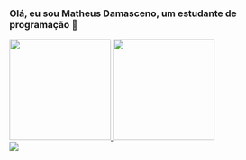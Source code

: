 ### Olá, eu sou Matheus Damasceno, um estudante de programação 👋
<div>
  <a href="https://github.com/MatheusDamascenoRocha">
  <img height="180em" src="https://github-readme-stats.vercel.app/api?username=MatheusDamascenoRocha&show_icons=true&theme=dracula&include_all_commits=true&count_private=true"/>
  <img height="180em" src="https://github-readme-stats.vercel.app/api/top-langs/?username=MatheusDamascenoRocha&layout=compact&langs_count=7&theme=dracula"/>
</div>
<a href="https://www.instagram.com/matheus_fjxj/" target="blank"><img src="https://img.shields.io/badge/-Instagram-%23E4405F?style=for-the-badge&logo=instagram&logoColor=white" target="_blank"></a>
